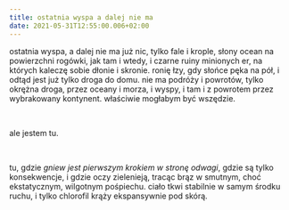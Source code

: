 ```yaml
---
title: ostatnia wyspa a dalej nie ma
date: 2021-05-31T12:55:00.006+02:00
---
```

ostatnia wyspa, a dalej nie ma już nic, tylko fale i krople, słony ocean na powierzchni rogówki, jak tam i wtedy, i czarne ruiny minionych er, na których kaleczę sobie dłonie i skronie. ronię łzy, gdy słońce pęka na pół, i odtąd jest już tylko droga do domu. nie ma podróży i powrotów, tylko okrężna droga, przez oceany i morza, i wyspy, i tam i z powrotem przez wybrakowany kontynent. właściwie mogłabym być wszędzie.

<br/> 


 ale jestem tu.

 <br/>


tu, gdzie *gniew jest pierwszym krokiem w stronę odwagi*, gdzie są tylko konsekwencje, i gdzie oczy zielenieją, tracąc brąz w smutnym, choć ekstatycznym, wilgotnym pośpiechu. ciało tkwi stabilnie w samym środku ruchu, i tylko chlorofil krąży ekspansywnie pod skórą.
